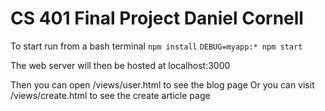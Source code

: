 # CS 401 Final Project Daniel Cornell

To start run from a bash terminal
```npm install```
```DEBUG=myapp:* npm start```

The web server will then be hosted at localhost:3000

Then you can open /views/user.html to see the blog page
Or you can visit /views/create.html to see the create article page
